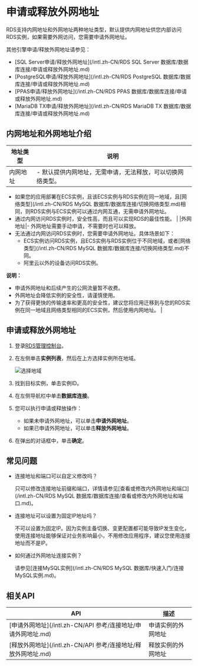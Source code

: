 # 申请或释放外网地址

RDS支持内网地址和外网地址两种地址类型，默认提供内网地址供您内部访问RDS实例，如果需要外网访问，您需要申请外网地址。

其他引擎申请/释放外网地址请参见：

-   [SQL Server申请/释放外网地址](/intl.zh-CN/RDS SQL Server 数据库/数据库连接/申请或释放外网地址.md)
-   [PostgreSQL申请/释放外网地址](/intl.zh-CN/RDS PostgreSQL 数据库/数据库连接/申请或释放外网地址.md)
-   [PPAS申请/释放外网地址](/intl.zh-CN/RDS PPAS 数据库/数据库连接/申请或释放外网地址.md)
-   [MariaDB TX申请/释放外网地址](/intl.zh-CN/RDS MariaDB TX 数据库/数据库连接/申请或释放外网地址.md)

## 内网地址和外网地址介绍

|地址类型|说明|
|----|--|
|内网地址|-   默认提供内网地址，无需申请，无法释放，可以切换网络类型。
-   如果您的应用部署在ECS实例，且该ECS实例与RDS实例在同一地域，且[网络类型](/intl.zh-CN/RDS MySQL 数据库/数据库连接/切换网络类型.md)相同，则RDS实例与ECS实例可以通过内网互通，无需申请外网地址。
-   通过内网访问RDS实例时，安全性高，而且可以实现RDS的最佳性能。 |
|外网地址|-   外网地址需要手动申请，不需要时也可以释放。
-   无法通过内网访问RDS实例时，您需要申请外网地址。具体场景如下：
    -   ECS实例访问RDS实例，且ECS实例与RDS实例位于不同地域，或者[网络类型](/intl.zh-CN/RDS MySQL 数据库/数据库连接/切换网络类型.md)不同。
    -   阿里云以外的设备访问RDS实例。

**说明：**

-   申请外网地址和后续产生的公网流量暂不收费。
-   外网地址会降低实例的安全性，请谨慎使用。
-   为了获得更快的传输速率和更高的安全性，建议您将应用迁移到与您的RDS实例在同一地域且网络类型相同的ECS实例，然后使用内网地址。 |

## 申请或释放外网地址

1.  登录[RDS管理控制台](https://rds.console.aliyun.com/)。

2.  在左侧单击**实例列表**，然后在上方选择实例所在地域。

    ![选择地域](https://static-aliyun-doc.oss-accelerate.aliyuncs.com/assets/img/zh-CN/3074469951/p36543.png)

3.  找到目标实例，单击实例ID。

4.  在左侧导航栏中单击**数据库连接**。

5.  您可以执行申请或释放操作：

    -   如果未申请外网地址，可以单击**申请外网地址**。
    -   如果已申请外网地址，可以单击**释放外网地址**。
6.  在弹出的对话框中，单击**确定**。


## 常见问题

-   连接地址和端口可以自定义修改吗？

    只可以修改连接地址前缀和端口，详情请参见[查看或修改内外网地址和端口](/intl.zh-CN/RDS MySQL 数据库/数据库连接/查看或修改内外网地址和端口.md)。

-   连接地址可以设置为固定IP地址吗？

    不可以设置为固定IP。因为实例主备切换、变更配置都可能导致IP发生变化，使用连接地址能够保证对业务影响最小，不用修改应用程序，建议您使用连接地址而不是IP。

-   如何通过外网地址连接实例？

    请参见[连接MySQL实例](/intl.zh-CN/RDS MySQL 数据库/快速入门/连接MySQL实例.md)。


## 相关API

|API|描述|
|---|--|
|[申请外网地址](/intl.zh-CN/API 参考/连接地址/申请外网地址.md)|申请实例的外网地址|
|[释放外网地址](/intl.zh-CN/API 参考/连接地址/释放外网地址.md)|释放实例的外网地址|

